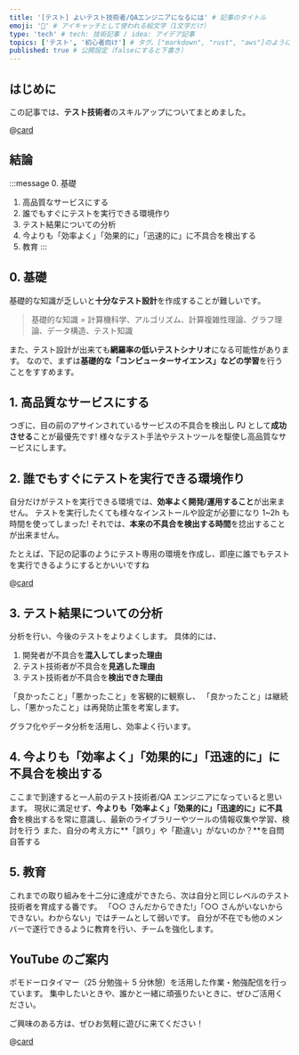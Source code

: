 ```yaml
---
title: '[テスト] よいテスト技術者/QAエンジニアになるには' # 記事のタイトル
emoji: '🧪' # アイキャッチとして使われる絵文字（1文字だけ）
type: 'tech' # tech: 技術記事 / idea: アイデア記事
topics: ['テスト', '初心者向け'] # タグ。["markdown", "rust", "aws"]のように指定する
published: true # 公開設定（falseにすると下書き）
---
```


## はじめに

この記事では、**テスト技術者**のスキルアップについてまとめました。

@[card](https://book.mynavi.jp/ec/products/detail/id=146407)

## 結論

:::message 0. 基礎

1. 高品質なサービスにする
2. 誰でもすぐにテストを実行できる環境作り
3. テスト結果についての分析
4. 今よりも「効率よく」「効果的に」「迅速的に」に不具合を検出する
5. 教育
   :::

## 0. 基礎

基礎的な知識が乏しいと**十分なテスト設計**を作成することが難しいです。

> 基礎的な知識 = 計算機科学、アルゴリズム、計算複雑性理論、グラフ理論、データ構造、テスト知識

また、テスト設計が出来ても**網羅率の低いテストシナリオ**になる可能性があります。
なので、まずは**基礎的な「コンピューターサイエンス」などの学習**を行うことをすすめます。

## 1. 高品質なサービスにする

つぎに、目の前のアサインされているサービスの不具合を検出し PJ として**成功させる**ことが最優先です!
様々なテスト手法やテストツールを駆使し高品質なサービスにします。

## 2. 誰でもすぐにテストを実行できる環境作り

自分だけがテストを実行できる環境では、**効率よく開発/運用すること**が出来ません。
テストを実行したくても様々なインストールや設定が必要になり 1~2h も時間を使ってしまった!
それでは、**本来の不具合を検出する時間**を捻出することが出来ません。

たとえば、下記の記事のようにテスト専用の環境を作成し、即座に誰でもテストを実行できるようにするとかいいですね

@[card](https://zenn.dev/chot/articles/cbb5e8fb6711f8)

## 3. テスト結果についての分析

分析を行い、今後のテストをよりよくします。
具体的には、

1. 開発者が不具合を**混入してしまった理由**
2. テスト技術者が不具合を**見逃した理由**
3. テスト技術者が不具合を**検出できた理由**

「良かったこと」「悪かったこと」を客観的に観察し、
「良かったこと」は継続し、「悪かったこと」は再発防止策を考案します。

グラフ化やデータ分析を活用し、効率よく行います。

## 4. 今よりも「効率よく」「効果的に」「迅速的に」に不具合を検出する

ここまで到達すると一人前のテスト技術者/QA エンジニアになっていると思います。
現状に満足せず、**今よりも「効率よく」「効果的に」「迅速的に」に不具合**を検出するを常に意識し、最新のライブラリーやツールの情報収集や学習、検討を行う
また、自分の考え方に**「誤り」や「勘違い」がないのか？**を自問自答する

## 5. 教育

これまでの取り組みを十二分に達成ができたら、次は自分と同じレベルのテスト技術者を育成する番です。
「○○ さんだからできた!」「○○ さんがいないからできない。わからない」ではチームとして弱いです。
自分が不在でも他のメンバーで遂行できるように教育を行い、チームを強化します。

## YouTube のご案内

ポモドーロタイマー（25 分勉強＋ 5 分休憩）を活用した作業・勉強配信を行っています。
集中したいときや、誰かと一緒に頑張りたいときに、ぜひご活用ください。

ご興味のある方は、ぜひお気軽に遊びに来てください！

@[card](https://www.youtube.com/@aew2sbee)
